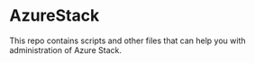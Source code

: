 # AzureStack
This repo contains scripts and other files that can help you with administration of Azure Stack.
